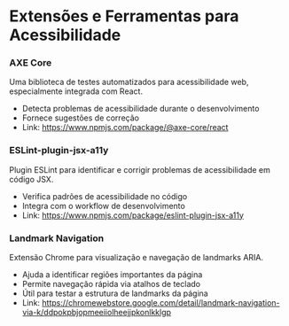 # Extensões e Ferramentas para Acessibilidade

### AXE Core
Uma biblioteca de testes automatizados para acessibilidade web, especialmente integrada com React.
- Detecta problemas de acessibilidade durante o desenvolvimento
- Fornece sugestões de correção
- Link: https://www.npmjs.com/package/@axe-core/react

### ESLint-plugin-jsx-a11y
Plugin ESLint para identificar e corrigir problemas de acessibilidade em código JSX.
- Verifica padrões de acessibilidade no código
- Integra com o workflow de desenvolvimento
- Link: https://www.npmjs.com/package/eslint-plugin-jsx-a11y

### Landmark Navigation
Extensão Chrome para visualização e navegação de landmarks ARIA.
- Ajuda a identificar regiões importantes da página
- Permite navegação rápida via atalhos de teclado
- Útil para testar a estrutura de landmarks da página
- Link: https://chromewebstore.google.com/detail/landmark-navigation-via-k/ddpokpbjopmeeiiolheejjpkonlkklgp